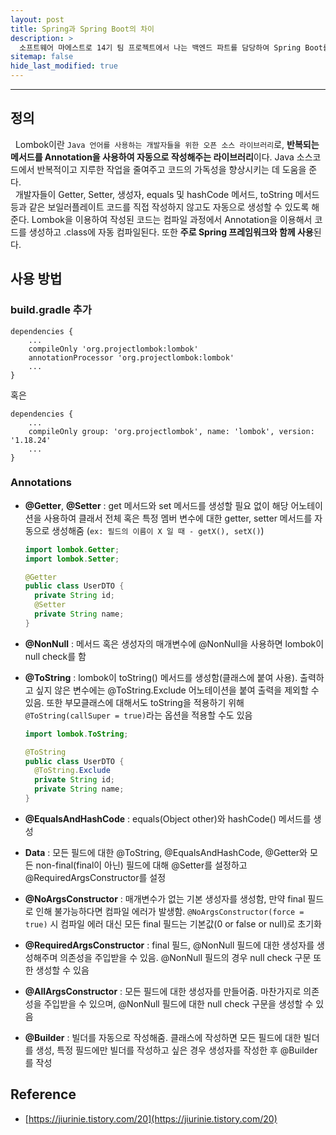 ```yaml
---
layout: post
title: Spring과 Spring Boot의 차이
description: >
  소프트웨어 마에스트로 14기 팀 프로젝트에서 나는 백엔드 파트를 담당하여 Spring Boot를 통한 API 서버 개발을 하게 되었다. 이를 위해 학습 차 게시글을 작성하게 되었다.
sitemap: false
hide_last_modified: true
---
```


---

## 정의

&nbsp; Lombok이란 `Java 언어를 사용하는 개발자들을 위한 오픈 소스 라이브러리`로, **반복되는 메서드를 Annotation을 사용하여 자동으로 작성해주는 라이브러리**이다. Java 소스코드에서 반복적이고 지루한 작업을 줄여주고 코드의 가독성을 향상시키는 데 도움을 준다.<br/>
&nbsp; 개발자들이 Getter, Setter, 생성자, equals 및 hashCode 메서드, toString 메서드 등과 같은 보일러플레이트 코드를 직접 작성하지 않고도 자동으로 생성할 수 있도록 해준다. Lombok을 이용하여 작성된 코드는 컴파일 과정에서 Annotation을 이용해서 코드를 생성하고 .class에 자동 컴파일된다. 또한 **주로 Spring 프레임워크와 함께 사용**된다.

## 사용 방법

### build.gradle 추가

```
dependencies {
	...
	compileOnly 'org.projectlombok:lombok'
	annotationProcessor 'org.projectlombok:lombok'
	...
}
```

혹은

```
dependencies {
    ...
    compileOnly group: 'org.projectlombok', name: 'lombok', version: '1.18.24'
    ...
}
```

### Annotations

- **@Getter**, **@Setter** : get 메서드와 set 메서드를 생성할 필요 없이 해당 어노테이션을 사용하여 클래서 전체 혹은 특정 멤버 변수에 대한 getter, setter 메서드를 자동으로 생성해줌 (`ex: 필드의 이름이 X 일 때 - getX(), setX()`)

  ```java
  import lombok.Getter;
  import lombok.Setter;

  @Getter
  public class UserDTO {
    private String id;
    @Setter
    private String name;
  }

  ```

- **@NonNull** : 메서드 혹은 생성자의 매개변수에 @NonNull을 사용하면 lombok이 null check를 함

- **@ToString** : lombok이 toString() 메서드를 생성함(클래스에 붙여 사용). 출력하고 싶지 않은 변수에는 @ToString.Exclude 어노테이션을 붙여 출력을 제외할 수 있음. 또한 부모클래스에 대해서도 toString을 적용하기 위해 `@ToString(callSuper = true)`라는 옵션을 적용할 수도 있음

  ```java
  import lombok.ToString;

  @ToString
  public class UserDTO {
    @ToString.Exclude
    private String id;
    private String name;
  }
  ```

- **@EqualsAndHashCode** : equals(Object other)와 hashCode() 메서드를 생성

- **Data** : 모든 필드에 대한 @ToString, @EqualsAndHashCode, @Getter와 모든 non-final(final이 아닌) 필드에 대해 @Setter를 설정하고 @RequiredArgsConstructor를 설정

- **@NoArgsConstructor** : 매개변수가 없는 기본 생성자를 생성함, 만약 final 필드로 인해 불가능하다면 컴파일 에러가 발생함. `@NoArgsConstructor(force = true)` 시 컴파일 에러 대신 모든 final 필드는 기본값(0 or false or null)로 초기화

- **@RequiredArgsConstructor** : final 필드, @NonNull 필드에 대한 생성자를 생성해주며 의존성을 주입받을 수 있음. @NonNull 필드의 경우 null check 구문 또한 생성할 수 있음

- **@AllArgsConstructor** : 모든 필드에 대한 생성자를 만들어줌. 마찬가지로 의존성을 주입받을 수 있으며, @NonNull 필드에 대한 null check 구문을 생성할 수 있음

- **@Builder** : 빌더를 자동으로 작성해줌. 클래스에 작성하면 모든 필드에 대한 빌더를 생성, 특정 필드에만 빌더를 작성하고 싶은 경우 생성자를 작성한 후 @Builder를 작성

## Reference

- [https://jiurinie.tistory.com/20](https://jiurinie.tistory.com/20)
